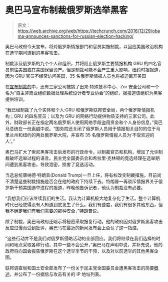 # 奥巴马宣布制裁俄罗斯选举黑客 

> 原文：<https://web.archive.org/web/https://techcrunch.com/2016/12/29/obama-announces-sanctions-for-russian-election-hacking/>

奥巴马政府今天宣布，将对俄罗斯情报部门和官员实施制裁，以回应美国政治机构在选举期间遭到的黑客攻击。

制裁涉及俄罗斯的九个个人和组织，并将阻止俄罗斯主要情报机构 GRU 的四名官员前往美国或在美国保留资产。但是制裁可能不会产生重大影响，纽约时报报道，因为 GRU 官员不经常访问美国，35 名俄罗斯情报人员也将被迫离开美国

在[宣布制裁的](https://web.archive.org/web/20221226021321/https://www.treasury.gov/resource-center/sanctions/OFAC-Enforcement/Pages/20161229.aspx)中，还有三家公司被挑了出来:特殊技术中心、Zor 安全公司和一个名为“自主非商业组织数据处理系统设计者专业协会”的组织，据报道该组织为黑客提供培训。

“我已经制裁了九个实体和个人:GRU 和俄罗斯联邦安全局，两个俄罗斯情报机构；GRU 的四名官员；以及为 GRU 的网络行动提供物质支持的三家公司。此外，财政部长正在指定两名俄罗斯人使用网络手段盗用资金和个人身份信息，”奥巴马总统在一份[声明](https://web.archive.org/web/20221226021321/https://www.whitehouse.gov/the-press-office/2016/12/29/statement-president-actions-response-russian-malicious-cyber-activity)中说。“国务院还关闭了俄罗斯人员用于情报相关目的的位于马里兰州和纽约的两处俄罗斯大院，并宣布 35 名俄罗斯情报人员为‘不受欢迎的人’。”

奥巴马扩大了索尼黑客攻击后发布的行政命令，以制裁官员和机构，增加了允许制裁破坏选举过程的语言。民主党全国委员会和希拉里·克林顿的竞选经理在选举期间遭到黑客攻击，导致泄密，损害了竞选活动。

当选总统唐纳德·特朗普(Donald Trump)一旦上任，将有权改变制裁措施，目前尚不清楚这些制裁措施是否会在他的政府下持续下去。特朗普一再驳斥情报界关于俄罗斯干预美国选举进程的报道，昨晚他告诉记者，他认为制裁没有必要。

“我想我们应该继续我们的生活。我认为计算机极大地复杂化了生活。整个计算机时代已经使得没有人知道到底发生了什么。我们有速度，我们有很多其他东西，但我不确定我们有我们需要的那种安全，”特朗普说。

除了制裁，奥巴马政府还暗示将秘密采取报复行动。他的政府因对俄罗斯黑客攻击反应过慢而受到批评，奥巴马在最近的新闻发布会上否认了这一指控。

“这些行动并不是我们对俄罗斯侵略活动的全部回应。我们将继续在我们选择的时间和地点采取各种行动，其中一些不会公开，”奥巴马在声明中说，并补充说，他的政府将向国会报告俄罗斯在这个选举季节的干预，以及对以前选举的其他黑客企图。

联邦调查局和国土安全部发布了一份关于民主党全国委员会遭黑客攻击的简要[概述](https://web.archive.org/web/20221226021321/https://www.us-cert.gov/security-publications/GRIZZLY-STEPPE-Russian-Malicious-Cyber-Activity)，并公布了一份据信与攻击有关的 IP 地址列表。